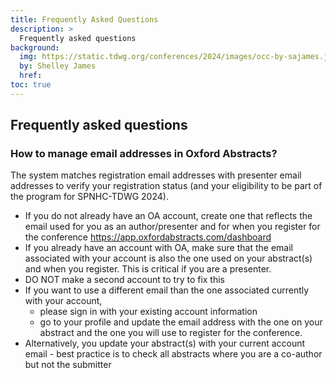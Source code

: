 ```yaml
---
title: Frequently Asked Questions
description: >
  Frequently asked questions
background:
  img: https://static.tdwg.org/conferences/2024/images/occ-by-sajames.jpg
  by: Shelley James
  href: 
toc: true
---
```


## Frequently asked questions

### How to manage email addresses in Oxford Abstracts?  

The system matches registration email addresses with presenter email addresses to verify your registration status (and your eligibility to be part of the program for SPNHC-TDWG 2024). 
- If you do not already have an OA account, create one that reflects the email used for you as an author/presenter and for when you register for the conference https://app.oxfordabstracts.com/dashboard
- If you already have an account with OA, make sure that the email associated with your account is also the one used on your abstract(s) and when you register. This is critical if you are a presenter.
- DO NOT make a second account to try to fix this
- If you want to use a different email than the one associated currently with your account,
  - please sign in with your existing account information
  - go to your profile and update the email address with the one on your abstract and the one you will use to register for the conference.
- Alternatively, you update your abstract(s) with your current account email - best practice is to check all abstracts where you are a co-author but not the submitter
